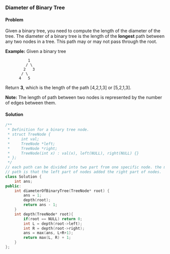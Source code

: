 ### Diameter of Binary Tree

#### Problem

Given a binary tree, you need to compute the length of the diameter of the tree. The diameter of a binary tree is the length of the **longest** path between any two nodes in a tree. This path may or may not pass through the root.

**Example:**
Given a binary tree 

```
          1
         / \
        2   3
       / \     
      4   5    
```



Return **3**, which is the length of the path [4,2,1,3] or [5,2,1,3].

**Note:** The length of path between two nodes is represented by the number of edges between them.

#### Solution

```c++
/**
 * Definition for a binary tree node.
 * struct TreeNode {
 *     int val;
 *     TreeNode *left;
 *     TreeNode *right;
 *     TreeNode(int x) : val(x), left(NULL), right(NULL) {}
 * };
 */
// each path can be divided into two part from one specific node. the max length of 
// path is that the left part of nodes added the right part of nodes. 
class Solution {
    int ans;
public:
    int diameterOfBinaryTree(TreeNode* root) {
        ans = 1;
        depth(root);
        return ans - 1;
    }
    int depth(TreeNode* root){
        if(root == NULL) return 0;
        int L = depth(root->left);
        int R = depth(root->right);
        ans = max(ans, L+R+1);
        return max(L, R) + 1;
    }
};
```

